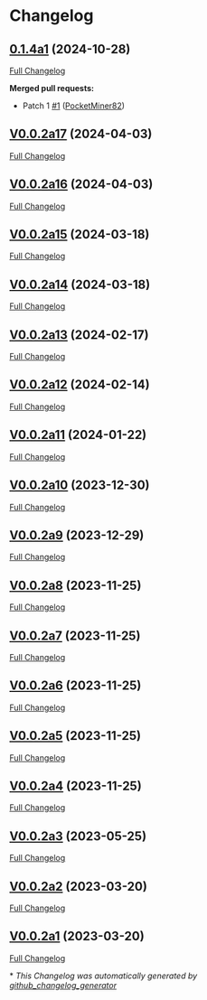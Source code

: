 # Changelog

## [0.1.4a1](https://github.com/PocketMiner82/skill-ovos-fallback-chatgpt/tree/0.1.4a1) (2024-10-28)

[Full Changelog](https://github.com/PocketMiner82/skill-ovos-fallback-chatgpt/compare/V0.0.2a17...0.1.4a1)

**Merged pull requests:**

- Patch 1 [\#1](https://github.com/PocketMiner82/skill-ovos-fallback-chatgpt/pull/1) ([PocketMiner82](https://github.com/PocketMiner82))

## [V0.0.2a17](https://github.com/PocketMiner82/skill-ovos-fallback-chatgpt/tree/V0.0.2a17) (2024-04-03)

[Full Changelog](https://github.com/PocketMiner82/skill-ovos-fallback-chatgpt/compare/V0.0.2a16...V0.0.2a17)

## [V0.0.2a16](https://github.com/PocketMiner82/skill-ovos-fallback-chatgpt/tree/V0.0.2a16) (2024-04-03)

[Full Changelog](https://github.com/PocketMiner82/skill-ovos-fallback-chatgpt/compare/V0.0.2a15...V0.0.2a16)

## [V0.0.2a15](https://github.com/PocketMiner82/skill-ovos-fallback-chatgpt/tree/V0.0.2a15) (2024-03-18)

[Full Changelog](https://github.com/PocketMiner82/skill-ovos-fallback-chatgpt/compare/V0.0.2a14...V0.0.2a15)

## [V0.0.2a14](https://github.com/PocketMiner82/skill-ovos-fallback-chatgpt/tree/V0.0.2a14) (2024-03-18)

[Full Changelog](https://github.com/PocketMiner82/skill-ovos-fallback-chatgpt/compare/V0.0.2a13...V0.0.2a14)

## [V0.0.2a13](https://github.com/PocketMiner82/skill-ovos-fallback-chatgpt/tree/V0.0.2a13) (2024-02-17)

[Full Changelog](https://github.com/PocketMiner82/skill-ovos-fallback-chatgpt/compare/V0.0.2a12...V0.0.2a13)

## [V0.0.2a12](https://github.com/PocketMiner82/skill-ovos-fallback-chatgpt/tree/V0.0.2a12) (2024-02-14)

[Full Changelog](https://github.com/PocketMiner82/skill-ovos-fallback-chatgpt/compare/V0.0.2a11...V0.0.2a12)

## [V0.0.2a11](https://github.com/PocketMiner82/skill-ovos-fallback-chatgpt/tree/V0.0.2a11) (2024-01-22)

[Full Changelog](https://github.com/PocketMiner82/skill-ovos-fallback-chatgpt/compare/V0.0.2a10...V0.0.2a11)

## [V0.0.2a10](https://github.com/PocketMiner82/skill-ovos-fallback-chatgpt/tree/V0.0.2a10) (2023-12-30)

[Full Changelog](https://github.com/PocketMiner82/skill-ovos-fallback-chatgpt/compare/V0.0.2a9...V0.0.2a10)

## [V0.0.2a9](https://github.com/PocketMiner82/skill-ovos-fallback-chatgpt/tree/V0.0.2a9) (2023-12-29)

[Full Changelog](https://github.com/PocketMiner82/skill-ovos-fallback-chatgpt/compare/V0.0.2a8...V0.0.2a9)

## [V0.0.2a8](https://github.com/PocketMiner82/skill-ovos-fallback-chatgpt/tree/V0.0.2a8) (2023-11-25)

[Full Changelog](https://github.com/PocketMiner82/skill-ovos-fallback-chatgpt/compare/V0.0.2a7...V0.0.2a8)

## [V0.0.2a7](https://github.com/PocketMiner82/skill-ovos-fallback-chatgpt/tree/V0.0.2a7) (2023-11-25)

[Full Changelog](https://github.com/PocketMiner82/skill-ovos-fallback-chatgpt/compare/V0.0.2a6...V0.0.2a7)

## [V0.0.2a6](https://github.com/PocketMiner82/skill-ovos-fallback-chatgpt/tree/V0.0.2a6) (2023-11-25)

[Full Changelog](https://github.com/PocketMiner82/skill-ovos-fallback-chatgpt/compare/V0.0.2a5...V0.0.2a6)

## [V0.0.2a5](https://github.com/PocketMiner82/skill-ovos-fallback-chatgpt/tree/V0.0.2a5) (2023-11-25)

[Full Changelog](https://github.com/PocketMiner82/skill-ovos-fallback-chatgpt/compare/V0.0.2a4...V0.0.2a5)

## [V0.0.2a4](https://github.com/PocketMiner82/skill-ovos-fallback-chatgpt/tree/V0.0.2a4) (2023-11-25)

[Full Changelog](https://github.com/PocketMiner82/skill-ovos-fallback-chatgpt/compare/V0.0.2a3...V0.0.2a4)

## [V0.0.2a3](https://github.com/PocketMiner82/skill-ovos-fallback-chatgpt/tree/V0.0.2a3) (2023-05-25)

[Full Changelog](https://github.com/PocketMiner82/skill-ovos-fallback-chatgpt/compare/V0.0.2a2...V0.0.2a3)

## [V0.0.2a2](https://github.com/PocketMiner82/skill-ovos-fallback-chatgpt/tree/V0.0.2a2) (2023-03-20)

[Full Changelog](https://github.com/PocketMiner82/skill-ovos-fallback-chatgpt/compare/V0.0.2a1...V0.0.2a2)

## [V0.0.2a1](https://github.com/PocketMiner82/skill-ovos-fallback-chatgpt/tree/V0.0.2a1) (2023-03-20)

[Full Changelog](https://github.com/PocketMiner82/skill-ovos-fallback-chatgpt/compare/1c73c6a5e5a16b4644004c85d465bc690c0db506...V0.0.2a1)



\* *This Changelog was automatically generated by [github_changelog_generator](https://github.com/github-changelog-generator/github-changelog-generator)*
